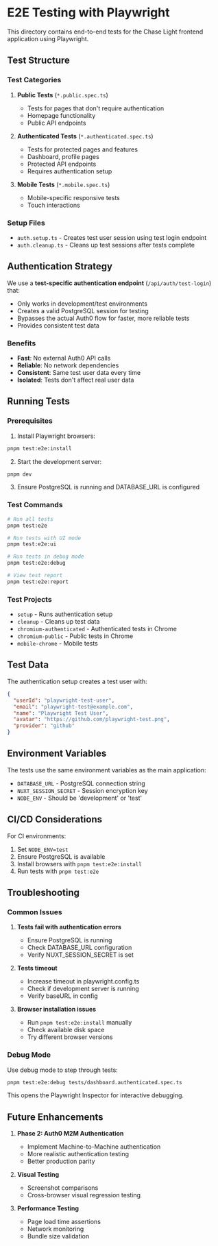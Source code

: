 # E2E Testing with Playwright

This directory contains end-to-end tests for the Chase Light frontend application using Playwright.

## Test Structure

### Test Categories

1. **Public Tests** (`*.public.spec.ts`)
   - Tests for pages that don't require authentication
   - Homepage functionality
   - Public API endpoints

2. **Authenticated Tests** (`*.authenticated.spec.ts`)
   - Tests for protected pages and features
   - Dashboard, profile pages
   - Protected API endpoints
   - Requires authentication setup

3. **Mobile Tests** (`*.mobile.spec.ts`)
   - Mobile-specific responsive tests
   - Touch interactions

### Setup Files

- `auth.setup.ts` - Creates test user session using test login endpoint
- `auth.cleanup.ts` - Cleans up test sessions after tests complete

## Authentication Strategy

We use a **test-specific authentication endpoint** (`/api/auth/test-login`) that:

- Only works in development/test environments
- Creates a valid PostgreSQL session for testing
- Bypasses the actual Auth0 flow for faster, more reliable tests
- Provides consistent test data

### Benefits

- **Fast**: No external Auth0 API calls
- **Reliable**: No network dependencies
- **Consistent**: Same test user data every time
- **Isolated**: Tests don't affect real user data

## Running Tests

### Prerequisites

1. Install Playwright browsers:
```bash
pnpm test:e2e:install
```

2. Start the development server:
```bash
pnpm dev
```

3. Ensure PostgreSQL is running and DATABASE_URL is configured

### Test Commands

```bash
# Run all tests
pnpm test:e2e

# Run tests with UI mode
pnpm test:e2e:ui

# Run tests in debug mode
pnpm test:e2e:debug

# View test report
pnpm test:e2e:report
```

### Test Projects

- `setup` - Runs authentication setup
- `cleanup` - Cleans up test data
- `chromium-authenticated` - Authenticated tests in Chrome
- `chromium-public` - Public tests in Chrome
- `mobile-chrome` - Mobile tests

## Test Data

The authentication setup creates a test user with:

```json
{
  "userId": "playwright-test-user",
  "email": "playwright-test@example.com", 
  "name": "Playwright Test User",
  "avatar": "https://github.com/playwright-test.png",
  "provider": "github"
}
```

## Environment Variables

The tests use the same environment variables as the main application:

- `DATABASE_URL` - PostgreSQL connection string
- `NUXT_SESSION_SECRET` - Session encryption key
- `NODE_ENV` - Should be 'development' or 'test'

## CI/CD Considerations

For CI environments:

1. Set `NODE_ENV=test`
2. Ensure PostgreSQL is available
3. Install browsers with `pnpm test:e2e:install`
4. Run tests with `pnpm test:e2e`

## Troubleshooting

### Common Issues

1. **Tests fail with authentication errors**
   - Ensure PostgreSQL is running
   - Check DATABASE_URL configuration
   - Verify NUXT_SESSION_SECRET is set

2. **Tests timeout**
   - Increase timeout in playwright.config.ts
   - Check if development server is running
   - Verify baseURL in config

3. **Browser installation issues**
   - Run `pnpm test:e2e:install` manually
   - Check available disk space
   - Try different browser versions

### Debug Mode

Use debug mode to step through tests:

```bash
pnpm test:e2e:debug tests/dashboard.authenticated.spec.ts
```

This opens the Playwright Inspector for interactive debugging.

## Future Enhancements

1. **Phase 2: Auth0 M2M Authentication**
   - Implement Machine-to-Machine authentication
   - More realistic authentication testing
   - Better production parity

2. **Visual Testing**
   - Screenshot comparisons
   - Cross-browser visual regression testing

3. **Performance Testing**
   - Page load time assertions
   - Network monitoring
   - Bundle size validation